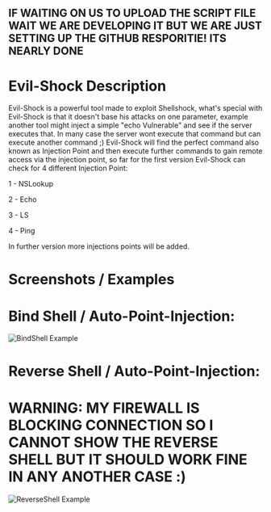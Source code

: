 ## IF WAITING ON US TO UPLOAD THE SCRIPT FILE WAIT WE ARE DEVELOPING IT BUT WE ARE JUST SETTING UP THE GITHUB RESPORITIE! ITS NEARLY DONE

# Evil-Shock Description 
Evil-Shock is a powerful tool made to exploit Shellshock, what's special with Evil-Shock is that it doesn't base his attacks on one parameter, example another tool might inject a simple "echo Vulnerable" and see if the server executes that. In many case the server wont execute that command but can execute another command ;)
Evil-Shock will find the perfect command also known as Injection Point and then execute further commands to gain remote access via the injection point, so far for the first version Evil-Shock can check for 4 different Injection Point:
<p>
1 - NSLookup
</p>
<p>
2 - Echo
</p>
<p>
3 - LS
</p>
<p>
4 - Ping
</p>

In further version more injections points will be added.

# Screenshots / Examples
# Bind Shell / Auto-Point-Injection:
![BindShell Example](https://i.imgur.com/9dVjdQu.png)
# Reverse Shell / Auto-Point-Injection:
# WARNING: MY FIREWALL IS BLOCKING CONNECTION SO I CANNOT SHOW THE REVERSE SHELL BUT IT SHOULD WORK FINE IN ANY ANOTHER CASE :)
![ReverseShell Example](https://i.imgur.com/ZlZcgmR.png)


